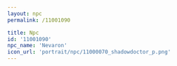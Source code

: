 ```yaml
---
layout: npc
permalink: /11001090

title: Npc
id: '11001090'
npc_name: 'Nevaron'
icon_url: 'portrait/npc/11000070_shadowdoctor_p.png'
---
```

